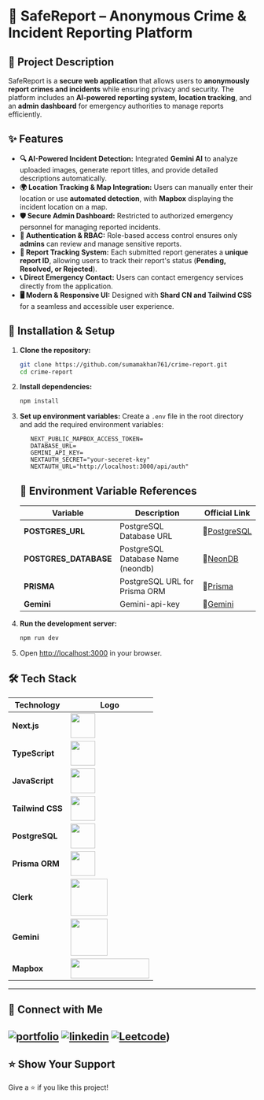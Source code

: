 # 🚨 SafeReport – Anonymous Crime & Incident Reporting Platform  

## 📌 Project Description  

SafeReport is a **secure web application** that allows users to **anonymously report crimes and incidents** while ensuring privacy and security. The platform includes an **AI-powered reporting system**, **location tracking**, and an **admin dashboard** for emergency authorities to manage reports efficiently.  

## ✨ Features  

- **🔍 AI-Powered Incident Detection:** Integrated **Gemini AI** to analyze uploaded images, generate report titles, and provide detailed descriptions automatically.  
- **🌍 Location Tracking & Map Integration:** Users can manually enter their location or use **automated detection**, with **Mapbox** displaying the incident location on a map.  
- **🛡️ Secure Admin Dashboard:** Restricted to authorized emergency personnel for managing reported incidents.  
- **🔐 Authentication & RBAC:** Role-based access control ensures only **admins** can review and manage sensitive reports.  
- **📌 Report Tracking System:** Each submitted report generates a **unique report ID**, allowing users to track their report's status (**Pending, Resolved, or Rejected**).  
- **📞 Direct Emergency Contact:** Users can contact emergency services directly from the application.  
- **🖥️ Modern & Responsive UI:** Designed with **Shard CN and Tailwind CSS** for a seamless and accessible user experience.  

## 📌 Installation & Setup

1. **Clone the repository:**
   ```sh
   git clone https://github.com/sumamakhan761/crime-report.git
   cd crime-report
   ```

2. **Install dependencies:**
   ```sh
   npm install
   ```

3. **Set up environment variables:**
   Create a `.env` file in the root directory and add the required environment variables:
   ```env
      NEXT_PUBLIC_MAPBOX_ACCESS_TOKEN=
      DATABASE_URL=
      GEMINI_API_KEY=
      NEXTAUTH_SECRET="your-seceret-key"
      NEXTAUTH_URL="http://localhost:3000/api/auth"
   
   ```
   
   ## 🔗 Environment Variable References
    
      | Variable | Description | Official Link |
      |----------|-------------|--------------|
      | **POSTGRES_URL** | PostgreSQL Database URL | 🔗[PostgreSQL](https://www.postgresql.org/) |
      | **POSTGRES_DATABASE** | PostgreSQL Database Name (neondb) | 🔗[NeonDB](https://neon.tech/) |
      | **PRISMA** | PostgreSQL URL for Prisma ORM | 🔗[Prisma](https://www.prisma.io/) |
      | **Gemini** | Gemini-api-key | 🔗[Gemini](https://aistudio.google.com/apikey) |

4. **Run the development server:**
   ```sh
   npm run dev
   ```

5. Open [http://localhost:3000](http://localhost:3000) in your browser.

## 🛠️ Tech Stack  

| Technology    | Logo |
|--------------|------|
| **Next.js**  | <img src="https://img.icons8.com/?size=100&id=r2OarXWQc7B6&format=png&color=FFFFFF" width="50" height="50"> |
| **TypeScript** | <img src="https://upload.wikimedia.org/wikipedia/commons/4/4c/Typescript_logo_2020.svg" width="50" height="50"> |
| **JavaScript** | <img src="https://upload.wikimedia.org/wikipedia/commons/6/6a/JavaScript-logo.png" width="50" height="50"> |
| **Tailwind CSS** | <img src="https://upload.wikimedia.org/wikipedia/commons/d/d5/Tailwind_CSS_Logo.svg" width="50" height="50"> |
| **PostgreSQL** | <img src="https://upload.wikimedia.org/wikipedia/commons/2/29/Postgresql_elephant.svg" width="50" height="50"> |
| **Prisma ORM** | <img src="https://cdn.worldvectorlogo.com/logos/prisma-3.svg" width="50" height="50"> |
| **Clerk** | <img src="https://clerk.com/_next/image?url=%2Fv2%2Fdownloads%2Fclerk-logo-white.svg&w=2048&q=75" width="75" height="75"> |
| **Gemini** | <img src="https://www.gstatic.com/lamda/images/gemini_sparkle_v002_advanced_1743d7b7a7bc01f38e6f4.svg" width="75" height="75"> |
| **Mapbox** | <img src="https://upload.wikimedia.org/wikipedia/commons/thumb/1/1f/Mapbox_logo_2019.svg/640px-Mapbox_logo_2019.svg.png" width="160" height="40"> |

---
## 🔗 Connect with Me
[![portfolio](https://img.shields.io/badge/my_portfolio-000?style=for-the-badge&logo=ko-fi&logoColor=white)](https://portfoliosumama.vercel.app/)
[![linkedin](https://img.shields.io/badge/linkedin-0A66C2?style=for-the-badge&logo=linkedin&logoColor=white)](https://www.linkedin.com/in/sumama-khan)
[![Leetcode](https://img.shields.io/badge/Leetocode-1DA1F2?style=for-the-badge&logo=Leetcode&logoColor=yellow)](https://leetcode.com/u/sumamakhan))
---
## ⭐️ Show Your Support
Give a ⭐️ if you like this project!
